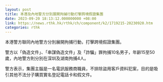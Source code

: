 ```yaml
---
layout: post
title: 本港及內地警方分別展開拘捕行動打擊跨境假證集團
date: 2023-09-20 18:13:12.000000000 +08:00
link: https://news.rthk.hk/rthk/ch/component/k2/1719215-20230920.htm
categories: rthk
---
```


本港警方聯同內地警方分別展開拘捕行動，打擊跨境假證集團。

警方以「偽造文件」、「串謀偽造文件」及「詐騙」罪拘捕10名男子，年齡15至50歲，內地警方則分別在深圳及湖南拘捕4人。

警方表示，集團主腦是一名電訊服務商職員，不排除盜用客戶資料犯案，目的是吸引其他不法分子購買實名登記電話卡和假文件。

